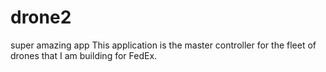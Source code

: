 # drone2
super amazing app
This application is the master controller for the fleet of drones that I am building for FedEx.
